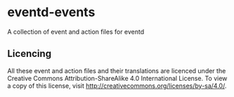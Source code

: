 eventd-events
=============

A collection of event and action files for eventd


Licencing
---------

All these event and action files and their translations are licenced under
the Creative Commons Attribution-ShareAlike 4.0 International License.
To view a copy of this license, visit http://creativecommons.org/licenses/by-sa/4.0/.
